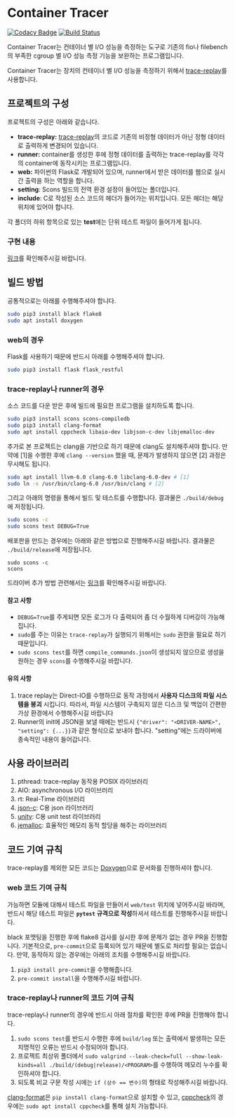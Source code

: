 # Container Tracer

[![Codacy Badge](https://app.codacy.com/project/badge/Grade/4994a1d576a54a9a9a7b2e0f0619e8f0)](https://www.codacy.com/gh/I-O-Benchmark-On-Container/ContainerTracer?utm_source=github.com&amp;utm_medium=referral&amp;utm_content=I-O-Benchmark-On-Container/ContainerTracer&amp;utm_campaign=Badge_Grade)
[![Build Status](https://travis-ci.org/I-O-Benchmark-On-Container/ContainerTracer.svg?branch=master)](https://travis-ci.org/I-O-Benchmark-On-Container/ContainerTracer)

Container Tracer는 컨테이너 별 I/O 성능을 측정하는 도구로 기존의 fio나 filebench의
부족한 cgroup 별 I/O 성능 측정 기능을 보완하는 프로그램입니다.

Container Tracer는 장치의 컨테이너 별 I/O 성능을 측정하기 위해서 [trace-replay](https://github.com/yongseokoh/trace-replay)를
사용합니다.

## 프로젝트의 구성

프로젝트의 구성은 아래와 같습니다.

- **trace-replay:** [trace-replay](https://github.com/yongseokoh/trace-replay)의 코드로
  기존의 비정형 데이터가 아닌 정형 데이터로 출력하게 변경되어 있습니다.
- **runner:** container를 생성한 후에 정형 데이터를 출력하는 trace-replay를 각각의 container에 동작시키는 프로그램입니다.
- **web:** 파이썬의 Flask로 개발되어 있으며, runner에서 받은 데이터를 웹으로 실시간 출력을 하는 역할을 합니다.
- **setting**: Scons 빌드의 전역 환경 설정이 들어있는 폴더입니다.
- **include**: C로 작성된 소스 코드의 헤더가 들어가는 위치입니다. 모든 헤더는 해당 위치에 있어야 합니다.

각 폴더의 하위 항목으로 있는 **test**에는 단위 테스트 파일이 들어가게 됩니다.

### 구현 내용

[링크](https://i-o-benchmark-on-container.github.io/ContainerTracerDoxygen/)를 확인해주시길
바랍니다.

## 빌드 방법

공통적으로는 아래를 수행해주셔야 합니다.

```bash
sudo pip3 install black flake8
sudo apt install doxygen
```

### web의 경우

Flask를 사용하기 때문에 반드시 아래를 수행해주셔야 합니다.

```bash
sudo pip3 install flask flask_restful
```

### trace-replay나 runner의 경우

소스 코드를 다운 받은 후에 빌드에 필요한 프로그램을 설치하도록 합니다.

```bash
sudo pip3 install scons scons-compiledb
sudo pip3 install clang-format
sudo apt install cppcheck libaio-dev libjson-c-dev libjemalloc-dev
```

추가로 본 프로젝트는 clang을 기반으로 하기 때문에 clang도 설치해주셔야 합니다.
만약에 \[1\]을 수행한 후에 `clang --version` 했을 때, 문제가 발생하지 않으면 \[2\] 과정은 무시해도 됩니다.

```bash
sudo apt install llvm-6.0 clang-6.0 libclang-6.0-dev # [1]
sudo ln -s /usr/bin/clang-6.0 /usr/bin/clang # [2]
```

그리고 아래의 명령을 통해서 빌드 및 테스트를 수행합니다. 결과물은 `./build/debug`에 저장됩니다.

```bash
sudo scons -c
sudo scons test DEBUG=True
```

배포판을 만드는 경우에는 아래와 같은 방법으로 진행해주시길 바랍니다. 결과물은 `./build/release`에 저장됩니다.

```
sudo scons -c
scons
```

드라이버 추가 방법 관련해서는 [링크](https://github.com/I-O-Benchmark-On-Container/ContainerTracer/wiki/Runner%EC%97%90-driver%EB%A5%BC-%EC%B6%94%EA%B0%80%ED%95%98%EB%8A%94-%EB%B0%A9%EB%B2%95)를
확인해주시길 바랍니다.

#### 참고 사항

- `DEBUG=True`를 주게되면 모든 로그가 다 출력되어 좀 더 수월하게 디버깅이 가능해집니다.
- `sudo`를 주는 이유는 `trace-replay`가 실행되기 위해서는 `sudo` 권한을 필요로 하기 때문입니다.
- `sudo scons test`를 하면 `compile_commands.json`이 생성되지 않으므로 생성을 원하는
  경우 `scons`를 수행해주시길 바랍니다.

#### 유의 사항

1. trace replay는 Direct-IO를 수행하므로 동작 과정에서 **사용자 디스크의 파일 시스템을 붕괴** 시킵니다.
   따라서, 파일 시스템이 구축되지 않은 디스크 및 백업이 간편한 가상 환경에서 수행해주시길 바랍니다
2. Runner의 init에 JSON을 보낼 때에는 반드시 `{"driver": "<DRIVER-NAME>", "setting": {...}}`과
   같은 형식으로 보내야 합니다. "setting"에는 드라이버에 종속적인 내용이 들어갑니다.

## 사용 라이브러리

1. pthread: trace-replay 동작용 POSIX 라이브러리
2. AIO: asynchronous I/O 라이브러리
3. rt: Real-Time 라이브러리
4. [json-c](https://github.com/json-c/json-c):  C용 json 라이브러리
5. [unity](https://github.com/ThrowTheSwitch/Unity): C용 unit test 라이브러리
6. [jemalloc](https://github.com/jemalloc/jemalloc): 효율적인 메모리 동적 할당을 해주는 라이브러리

## 코드 기여 규칙

trace-replay를 제외한 모든 코드는 [Doxygen](https://www.doxygen.nl/index.html)으로
문서화를 진행하셔야 합니다.

### web 코드 기여 규칙

가능하면 모듈에 대해서 테스트 파일을 만들어서 `web/test` 위치에 넣어주시길 바라며,
반드시 해당 테스트 파일은 **`pytest` 규격으로 작성**하셔서 테스트를 진행해주시길 바랍니다.

black 포맷팅을 진행한 후에 flake8 검사를 실시한 후에 문제가 없는 경우 PR을 진행합니다.
기본적으로, `pre-commit`으로 등록되어 있기 때문에 별도로 처리할 필요는 없습니다.
만약, 동작하지 않는 경우에는 아래의 조치를 수행해주시길 바랍니다.

1. `pip3 install pre-commit`을 수행해줍니다.
2. `pre-commit install`을 수행해주시길 바랍니다.

### trace-replay나 runner의 코드 기여 규칙

trace-replay나 runner의 경우에 반드시 아래 절차를 확인한 후에 PR을 진행해야 합니다.

1. `sudo scons test`를 반드시 수행한 후에 `build/log` 또는 출력에서 발생하는 모든 치명적인 오류는 반드시 수정되어야 합니다.
2. 프로젝트 최상위 폴더에서 `sudo valgrind --leak-check=full --show-leak-kinds=all ./build/(debug|release)/<PROGRAM>`를
   수행하여 메모리 누수를 확인하셔야 합니다.
3. 되도록 비교 구문 작성 시에는 `if (상수 == 변수)`의 형태로 작성해주시길 바랍니다.

[clang-format](https://clang.llvm.org/docs/ClangFormat.html)은 `pip install clang-format`으로
설치할 수 있고, [cppcheck](http://cppcheck.sourceforge.net/)의 경우에는
`sudo apt install cppcheck`를 통해 설치 가능합니다.
